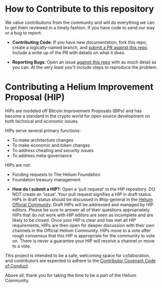 # How to Contribute to this repository #

We value contributions from the community and will do everything we
can to get them reviewed in a timely fashion. If you have code to send
our way or a bug to report:

* **Contributing Code**: If you have new documentation, fork this
  repo, create a logically-named branch, and [submit a PR against this
  repo](https://github.com/helium/docs). Include a
  write up of the PR with details on what it does.

* **Reporting Bugs**: Open an issue [against this
  repo](https://github.com/helium/docs/issues) with as much
  detail as you can. At the very least you'll include steps to
  reproduce the problem.

# Contributing a Helium Improvement Proposal (HIP) #

HIPs are modeled off Bitcoin Improvement Proposals (BIPs) and has become a standard in the crypto world for open source development on both technical and economic issues.

HIPs serve several primary functions:
- To make architecture changes
- To make economic and token changes
- To address cheating and security issues
- To address meta-governance

HIPs are not:
- Funding requests to The Helium Foundation
- Foundation treasury management

* **How do I submit a HIP?**: Open a 'pull request' in the HIP repository. DO NOT create an 'issue'. Your pull request signifies a HIP in draft status. HIPs in draft status should be discussed in #hip-general in the [Helium Official Community](https://discord.gg/uTauMaJ2We). Draft HIPs will be addressed and managed by HIP editors. Please be sure to answer all of their questions appropriately. HIPs that do not work with HIP editors are seen as incomplete and are likely to be closed. Once your HIP is clear and has met all HIP requirements, HIPs are then open for deeper discussion with their own channels in the Official Helium Community. HIPs move to a vote after rough consensus that this HIP is appropriate for the community to vote on. There is never a guarantee your HIP will receive a channel or move to a vote.

This project is intended to be a safe, welcoming space for
collaboration, and contributors are expected to adhere to the
[Contributor Covenant Code of
Conduct](http://contributor-covenant.org/).

Above all, thank you for taking the time to be a part of the Helium Community.
